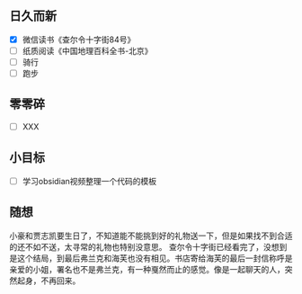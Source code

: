 ## 日久而新
- [x] 微信读书《查尔令十字街84号》
- [ ] 纸质阅读《中国地理百科全书-北京》
- [ ] 骑行
- [ ] 跑步

## 零零碎
- [ ] XXX

## 小目标
- [ ] 学习obsidian视频整理一个代码的模板

## 随想
小豪和贾志凯要生日了，不知道能不能挑到好的礼物送一下，但是如果找不到合适的还不如不送，太寻常的礼物也特别没意思。
查尔令十字街已经看完了，没想到是这个结局，到最后弗兰克和海芙也没有相见。书店寄给海芙的最后一封信称呼是亲爱的小姐，署名也不是弗兰克，有一种戛然而止的感觉。像是一起聊天的人，突然起身，不再回来。